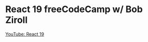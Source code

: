 # React 19 freeCodeCamp w/ Bob Ziroll  

[YouTube: React 19](https://www.youtube.com/watch?v=x4rFhThSX04)